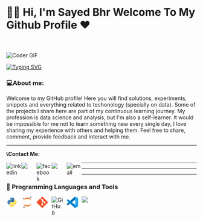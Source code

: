# 🙋‍♂️ Hi, I'm Sayed Bhr Welcome To My Github Profile ♥

<br/>
<br/>

<img align="center" src="https://github.com/demartini/demartini/blob/master/code.gif"  alt="Coder GIF" width="600" height="500">


<p align="left">
  <a href="https://git.io/typing-svg">
    <img src="https://readme-typing-svg.demolab.com?font=Consolas&pause=1000&color=FE209B&width=500&height=45&lines=An+Analytics+in+love+with+data;Build+Awesome+Dashboards;A+life+long+learner;Self+Learner;HardWorker" alt="Typing SVG" /></a>
</p>

### 💻About me:

Welcome to my GitHub profile! Here you will find solutions, experiments, snippets and everything related to techonology (specially on data). Some of the projects I share here are part of my continuous learning journey. My profession is data science and analysis, but I'm also a self-learner. It would be impossible for me not to learn something new every single day, I love sharing my experience with others and helping them. Feel free to share, comment, provide feedback and interact with me.

---

**📞Contact Me:**


  <a href="https://www.linkedin.com/in/sayed-bhr-981687264/">
    <img align="left" width="40px" src="https://img.icons8.com/color/96/000000/linkedin.png" alt="linkedin" />
  </a>    
  <a href="https://www.instagram.com/sayed_b7r10/">
    <img align="left"  width="40px" src="https://raw.githubusercontent.com/hussainweb/hussainweb/main/icons/instagram.png" />
  </a>  
  <a href="https://www.facebook.com/profile.php?id=100009297928229"><img align="left"  width="40px" src="https://img.icons8.com/color/96/000000/facebook.png"  alt="facebook"/></a>
  <a 
  href="https://api.whatsapp.com/send?phone=01554468200"><img align="left"  width="40px" src="https://img.icons8.com/color/96/000000/whatsapp.png" />
  </a>
  <a 
     href="mailto:sayedb7r7@gmail.com"><img align="left" width="40px" src="https://img.icons8.com/color/96/000000/gmail.png" alt="email"/>
  </a>


---
---

---

### 🧰 Programming Languages and Tools


<a href="https://www.python.org/"><img align="left" alt="Python" width="30px" style="padding-right:10px;" src="https://raw.githubusercontent.com/devicons/devicon/master/icons/python/python-original.svg"/></a>
<a href="https://jupyter.org/"><img align="left" alt="Jupyter" width="30px" style="padding-right:10px;" src="https://raw.githubusercontent.com/devicons/devicon/master/icons/jupyter/jupyter-original.svg"/></a>
<a href="https://git-scm.com/"><img align="left" alt="Git" width="30px" style="padding-right:10px;" src="https://raw.githubusercontent.com/devicons/devicon/master/icons/git/git-original.svg"/></a>
<a href="https://github.com/"><img align="left" alt="GitHub" width="30px" style="padding-right:10px;" src="https://user-images.githubusercontent.com/3369400/139447912-e0f43f33-6d9f-45f8-be46-2df5bbc91289.png"/></a>
<a href="https://code.visualstudio.com/"><img align="left" alt="VSCode" width="30px" style="padding-right:10px;" src="https://raw.githubusercontent.com/devicons/devicon/master/icons/vscode/vscode-original.svg"/></a>
<a href="https://www.mysql.com/"><img align="left" width="30px" style="padding-right:10px;" src="https://raw.githubusercontent.com/dereknguyen269/dereknguyen269/master/images/mysql.svg"/></a>




 

